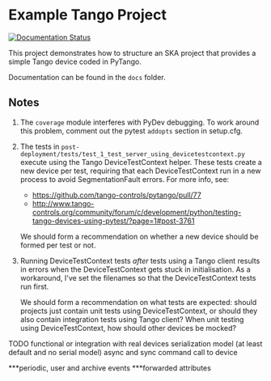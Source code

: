 Example Tango Project
=====================

[![Documentation Status](https://readthedocs.org/projects/tango-example/badge/?version=latest)](https://developer.skatelescope.org/projects/tango-example/en/latest/?badge=latest)

This project demonstrates how to structure an SKA project that provides a simple 
Tango device coded in PyTango. 

Documentation can be found in the ``docs`` folder.

Notes
-----

1. The ``coverage`` module interferes with PyDev debugging. To work around this 
problem, comment out the pytest ``addopts`` section in setup.cfg.   

1. The tests in ``post-deployment/tests/test_1_test_server_using_devicetestcontext.py``
   execute using the Tango DeviceTestContext helper. These tests create a new 
   device per test, requiring that each DeviceTestContext run in a new process
   to avoid SegmentationFault errors. For more info, see:
   * https://github.com/tango-controls/pytango/pull/77
   * http://www.tango-controls.org/community/forum/c/development/python/testing-tango-devices-using-pytest/?page=1#post-3761
   
   We should form a recommendation on whether a new device should be formed per test or not.

1. Running DeviceTestContext tests _after_ tests using a Tango client results in 
   errors when the DeviceTestContext gets stuck in initialisation. As a workaround, 
   I've set the filenames so that the DeviceTestContext tests run first.
   
   We should form a recommendation on what tests are expected: should projects
   just contain unit tests using DeviceTestContext, or should they also contain
   integration tests using Tango client? When unit testing using DeviceTestContext, 
   how should other devices be mocked?



TODO
functional or integration with real devices
serialization model (at least default and no serial model)
async and sync command call to device

***periodic, user and archive events 
***forwarded attributes
